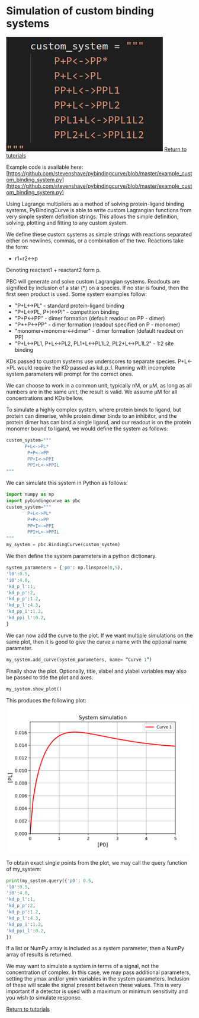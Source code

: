# Simulation of custom binding systems
![1:1 binding system](./images/Fig_system_custom.png "custom binding system")
[Return to tutorials](tutorial.md)
 
Example code is available here: [https://github.com/stevenshave/pybindingcurve/blob/master/example_custom_binding_system.py](https://github.com/stevenshave/pybindingcurve/blob/master/example_custom_binding_system.py)

Using Lagrange multipliers as a method of solving protein-ligand binding systems, PyBindingCurve is able to write custom Lagrangian functions from very simple system definition strings.  This allows the simple definition, solving, plotting and fitting to any custom system.

We define these custom systems as simple strings with reactions separated either on newlines, commas, or a combination of the two.  Reactions take the form:

- r1+r2<->p

Denoting reactant1 + reactant2 form p.

PBC will generate and solve custom Lagrangian systems. Readouts are signified by inclusion of a star (*) on a species.  If no star is found, then the first seen product is
used. Some system examples follow:
- "P+L<->PL" - standard protein-ligand binding
- "P+L<->PL, P+I<->PI" - competition binding
- "P+P<->PP" - dimer formation (default readout on PP - dimer)
- "P*+P<->PP" - dimer formation (readout specified on P - monomer)
- "monomer+monomer<->dimer" - dimer formation (default readout on PP)
- "P+L<->PL1, P+L<->PL2, PL1+L<->PL1L2, PL2+L<->PL1L2" - 1:2 site binding

KDs passed to custom systems use underscores to separate species. P+L<->PL
would require the KD passed as kd_p_l. Running with incomplete system
parameters will prompt for the correct ones.

We can choose to work in a common unit, typically nM, or µM, as long as all numbers are in the same unit, the result is valid.  We assume µM for all concentrations and KDs bellow.

To simulate a highly complex system, where protein binds to ligand, but protein can dimerise, while protein dimer binds to an inhibitor, and the protein dimer has can bind a single ligand, and our readout is on the protein monomer bound to ligand, we would define the system as follows:

```python
custom_system="""
       P+L<->PL*
        P+P<->PP
        PP+I<->PPI
        PPI+L<->PPIL
"""
```
We can simulate this system in Python as follows:

```python
import numpy as np
import pybindingcurve as pbc
custom_system="""
        P+L<->PL*
        P+P<->PP
        PP+I<->PPI
        PPI+L<->PPIL
"""
my_system = pbc.BindingCurve(custom_system)
```

We then define the system parameters in a python dictionary.

```python
system_parameters = {'p0': np.linspace(0,5), 
'l0':0.5,
'i0':4.0,
'kd_p_l':1,
'kd_p_p':2,
'kd_p_p':1.2,
'kd_p_l':4.3,
'kd_pp_i':1.2,
'kd_ppi_l':0.2,
}
```
We can now add the curve to the plot. If we want multiple simulations on the same plot, then it is good to give the curve a name with the optional name parameter.
```python
my_system.add_curve(system_parameters, name= “Curve 1”)
```

Finally show the plot.  Optionally, title, xlabel and ylabel variables may also be passed to title the plot and axes.
```python
my_system.show_plot()
```
This produces the following plot:
![Image showing simulation of 1:1 binding](./images/Fig_custom_simulation.svg "custom simulation")
 
To obtain exact single points from the plot, we may call the query function of my_system:
```python
print(my_system.query({'p0': 0.5, 
'l0':0.5,
'i0':4.0,
'kd_p_l':1,
'kd_p_p':2,
'kd_p_p':1.2,
'kd_p_l':4.3,
'kd_pp_i':1.2,
'kd_ppi_l':0.2,
})
```
If a list or NumPy array is included as a system parameter, then a NumPy array of results is returned.

We may want to simulate a system in terms of a signal, not the concentration of complex.  In this case, we may pass additional parameters, setting the ymax and/or ymin variables in the system parameters.  Inclusion of these will scale the signal present between these values.  This is very important if a detector is used with a maximum or minimum sensitivity and you wish to simulate response. 

[Return to tutorials](tutorial.md)